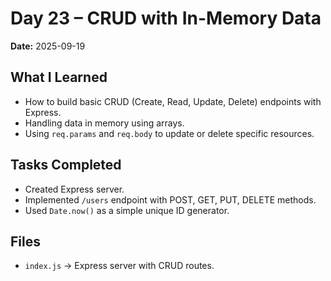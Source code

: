 # Day 23 – CRUD with In-Memory Data
**Date:** 2025-09-19  

## What I Learned
- How to build basic CRUD (Create, Read, Update, Delete) endpoints with Express.  
- Handling data in memory using arrays.  
- Using `req.params` and `req.body` to update or delete specific resources.  

## Tasks Completed
- Created Express server.  
- Implemented `/users` endpoint with POST, GET, PUT, DELETE methods.  
- Used `Date.now()` as a simple unique ID generator.  

## Files
- `index.js` → Express server with CRUD routes.
